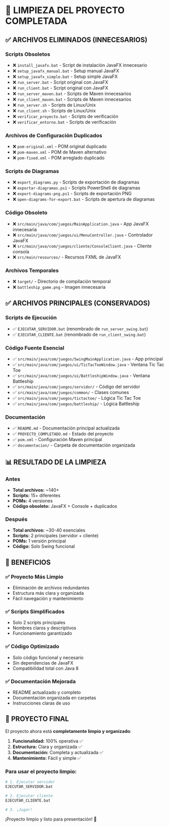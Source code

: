 # 🧹 LIMPIEZA DEL PROYECTO COMPLETADA

## ✅ ARCHIVOS ELIMINADOS (INNECESARIOS)

### Scripts Obsoletos
- ❌ `install_javafx.bat` - Script de instalación JavaFX innecesario
- ❌ `setup_javafx_manual.bat` - Setup manual JavaFX
- ❌ `setup_javafx_simple.bat` - Setup simple JavaFX
- ❌ `run_server.bat` - Script original con JavaFX
- ❌ `run_client.bat` - Script original con JavaFX
- ❌ `run_server_maven.bat` - Scripts de Maven innecesarios
- ❌ `run_client_maven.bat` - Scripts de Maven innecesarios
- ❌ `run_server.sh` - Scripts de Linux/Unix
- ❌ `run_client.sh` - Scripts de Linux/Unix
- ❌ `verificar_proyecto.bat` - Scripts de verificación
- ❌ `verificar_entorno.bat` - Scripts de verificación

### Archivos de Configuración Duplicados
- ❌ `pom-original.xml` - POM original duplicado
- ❌ `pom-maven.xml` - POM de Maven alternativo
- ❌ `pom-fixed.xml` - POM arreglado duplicado

### Scripts de Diagramas
- ❌ `export_diagrams.py` - Scripts de exportación de diagramas
- ❌ `exportar-diagramas.ps1` - Scripts PowerShell de diagramas
- ❌ `export-diagrams-png.ps1` - Scripts de exportación PNG
- ❌ `open-diagrams-for-export.bat` - Scripts de apertura de diagramas

### Código Obsoleto
- ❌ `src/main/java/com/juegos/MainApplication.java` - App JavaFX innecesaria
- ❌ `src/main/java/com/juegos/ui/MenuController.java` - Controlador JavaFX
- ❌ `src/main/java/com/juegos/cliente/ConsoleClient.java` - Cliente consola
- ❌ `src/main/resources/` - Recursos FXML de JavaFX

### Archivos Temporales
- ❌ `target/` - Directorio de compilación temporal
- ❌ `battleship_game.png` - Imagen innecesaria

## ✅ ARCHIVOS PRINCIPALES (CONSERVADOS)

### Scripts de Ejecución
- ✅ `EJECUTAR_SERVIDOR.bat` (renombrado de `run_server_swing.bat`)
- ✅ `EJECUTAR_CLIENTE.bat` (renombrado de `run_client_swing.bat`)

### Código Fuente Esencial
- ✅ `src/main/java/com/juegos/SwingMainApplication.java` - App principal
- ✅ `src/main/java/com/juegos/ui/TicTacToeWindow.java` - Ventana Tic Tac Toe
- ✅ `src/main/java/com/juegos/ui/BattleshipWindow.java` - Ventana Battleship
- ✅ `src/main/java/com/juegos/servidor/` - Código del servidor
- ✅ `src/main/java/com/juegos/common/` - Clases comunes
- ✅ `src/main/java/com/juegos/tictactoe/` - Lógica Tic Tac Toe
- ✅ `src/main/java/com/juegos/battleship/` - Lógica Battleship

### Documentación
- ✅ `README.md` - Documentación principal actualizada
- ✅ `PROYECTO_COMPLETADO.md` - Estado del proyecto
- ✅ `pom.xml` - Configuración Maven principal
- ✅ `documentacion/` - Carpeta de documentación organizada

## 📊 RESULTADO DE LA LIMPIEZA

### Antes
- **Total archivos:** ~140+
- **Scripts:** 15+ diferentes
- **POMs:** 4 versiones
- **Código obsoleto:** JavaFX + Console + duplicados

### Después
- **Total archivos:** ~30-40 esenciales
- **Scripts:** 2 principales (servidor + cliente)
- **POMs:** 1 versión principal
- **Código:** Solo Swing funcional

## 🎯 BENEFICIOS

### ✅ Proyecto Más Limpio
- Eliminación de archivos redundantes
- Estructura más clara y organizada
- Fácil navegación y mantenimiento

### ✅ Scripts Simplificados
- Solo 2 scripts principales
- Nombres claros y descriptivos
- Funcionamiento garantizado

### ✅ Código Optimizado
- Solo código funcional y necesario
- Sin dependencias de JavaFX
- Compatibilidad total con Java 8

### ✅ Documentación Mejorada
- README actualizado y completo
- Documentación organizada en carpetas
- Instrucciones claras de uso

## 🚀 PROYECTO FINAL

El proyecto ahora está **completamente limpio y organizado**:

1. **Funcionalidad:** 100% operativa ✅
2. **Estructura:** Clara y organizada ✅  
3. **Documentación:** Completa y actualizada ✅
4. **Mantenimiento:** Fácil y simple ✅

### Para usar el proyecto limpio:
```bash
# 1. Ejecutar servidor
EJECUTAR_SERVIDOR.bat

# 2. Ejecutar cliente  
EJECUTAR_CLIENTE.bat

# 3. ¡Jugar!
```

¡Proyecto limpio y listo para presentación! 🎉
